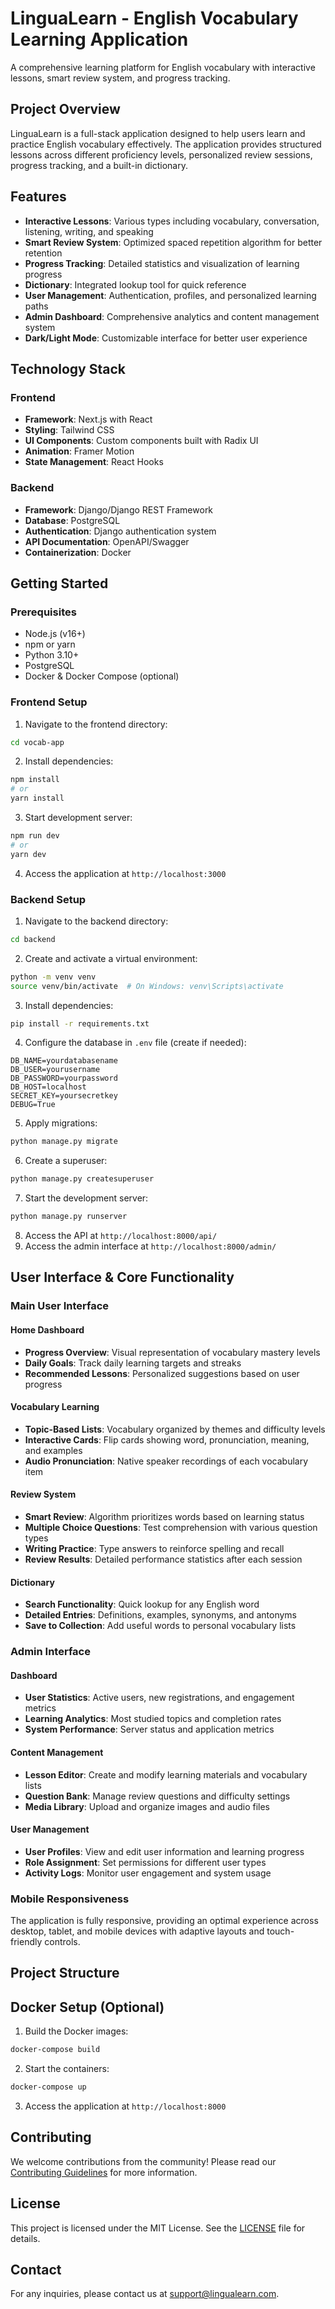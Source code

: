 # LinguaLearn - English Vocabulary Learning Application

A comprehensive learning platform for English vocabulary with interactive lessons, smart review system, and progress tracking.

## Project Overview

LinguaLearn is a full-stack application designed to help users learn and practice English vocabulary effectively. The application provides structured lessons across different proficiency levels, personalized review sessions, progress tracking, and a built-in dictionary.

## Features

- **Interactive Lessons**: Various types including vocabulary, conversation, listening, writing, and speaking
- **Smart Review System**: Optimized spaced repetition algorithm for better retention
- **Progress Tracking**: Detailed statistics and visualization of learning progress
- **Dictionary**: Integrated lookup tool for quick reference
- **User Management**: Authentication, profiles, and personalized learning paths
- **Admin Dashboard**: Comprehensive analytics and content management system
- **Dark/Light Mode**: Customizable interface for better user experience

## Technology Stack

### Frontend
- **Framework**: Next.js with React
- **Styling**: Tailwind CSS
- **UI Components**: Custom components built with Radix UI
- **Animation**: Framer Motion
- **State Management**: React Hooks

### Backend
- **Framework**: Django/Django REST Framework
- **Database**: PostgreSQL
- **Authentication**: Django authentication system
- **API Documentation**: OpenAPI/Swagger
- **Containerization**: Docker

## Getting Started

### Prerequisites
- Node.js (v16+)
- npm or yarn
- Python 3.10+
- PostgreSQL
- Docker & Docker Compose (optional)

### Frontend Setup

1. Navigate to the frontend directory:
```bash
cd vocab-app
```

2. Install dependencies:
```bash
npm install
# or
yarn install
```

3. Start development server:
```bash
npm run dev
# or
yarn dev
```

4. Access the application at `http://localhost:3000`

### Backend Setup

1. Navigate to the backend directory:
```bash
cd backend
```

2. Create and activate a virtual environment:
```bash
python -m venv venv
source venv/bin/activate  # On Windows: venv\Scripts\activate
```

3. Install dependencies:
```bash
pip install -r requirements.txt
```

4. Configure the database in `.env` file (create if needed):
```
DB_NAME=yourdatabasename
DB_USER=yourusername
DB_PASSWORD=yourpassword
DB_HOST=localhost
SECRET_KEY=yoursecretkey
DEBUG=True
```

5. Apply migrations:
```bash
python manage.py migrate
```

6. Create a superuser:
```bash
python manage.py createsuperuser
```

7. Start the development server:
```bash
python manage.py runserver
```

8. Access the API at `http://localhost:8000/api/`
9. Access the admin interface at `http://localhost:8000/admin/`

## User Interface & Core Functionality

### Main User Interface

#### Home Dashboard
- **Progress Overview**: Visual representation of vocabulary mastery levels
- **Daily Goals**: Track daily learning targets and streaks
- **Recommended Lessons**: Personalized suggestions based on user progress

#### Vocabulary Learning
- **Topic-Based Lists**: Vocabulary organized by themes and difficulty levels
- **Interactive Cards**: Flip cards showing word, pronunciation, meaning, and examples
- **Audio Pronunciation**: Native speaker recordings of each vocabulary item

#### Review System
- **Smart Review**: Algorithm prioritizes words based on learning status
- **Multiple Choice Questions**: Test comprehension with various question types
- **Writing Practice**: Type answers to reinforce spelling and recall
- **Review Results**: Detailed performance statistics after each session

#### Dictionary
- **Search Functionality**: Quick lookup for any English word
- **Detailed Entries**: Definitions, examples, synonyms, and antonyms
- **Save to Collection**: Add useful words to personal vocabulary lists

### Admin Interface

#### Dashboard
- **User Statistics**: Active users, new registrations, and engagement metrics
- **Learning Analytics**: Most studied topics and completion rates
- **System Performance**: Server status and application metrics

#### Content Management
- **Lesson Editor**: Create and modify learning materials and vocabulary lists
- **Question Bank**: Manage review questions and difficulty settings
- **Media Library**: Upload and organize images and audio files

#### User Management
- **User Profiles**: View and edit user information and learning progress
- **Role Assignment**: Set permissions for different user types
- **Activity Logs**: Monitor user engagement and system usage

### Mobile Responsiveness
The application is fully responsive, providing an optimal experience across desktop, tablet, and mobile devices with adaptive layouts and touch-friendly controls.

## Project Structure

## Docker Setup (Optional)

1. Build the Docker images:
```bash
docker-compose build
```

2. Start the containers:
```bash
docker-compose up
```

3. Access the application at `http://localhost:8000`

## Contributing

We welcome contributions from the community! Please read our [Contributing Guidelines](CONTRIBUTING.md) for more information.

## License

This project is licensed under the MIT License. See the [LICENSE](LICENSE) file for details.

## Contact

For any inquiries, please contact us at support@lingualearn.com.

